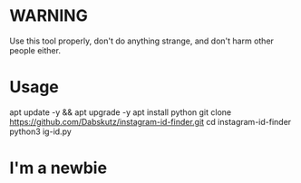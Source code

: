 # WARNING 
Use this tool properly, don't do anything strange, and don't harm other people either.

# Usage
apt update -y && apt upgrade -y
apt install python
git clone https://github.com/Dabskutz/instagram-id-finder.git
cd instagram-id-finder
python3 ig-id.py

# I'm a newbie
